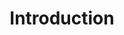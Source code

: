 ---
title: Introduction
description: Introduction to Tabler Illustrations and their key features.
summary: Tabler Illustrations is a collection of high-quality, customizable illustrations designed to enhance the visual appeal of your projects. These illustrations align seamlessly with the Tabler design system, making it easy to create engaging and cohesive designs for websites, apps, and presentations
layout: default
---
